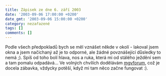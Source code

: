 ```yaml
---
title: Zápisek ze dne 6. září 2003
date: '2003-09-06 17:00:00 +0200'
date_gmt: '2003-09-06 15:00:00 +0200'
category: nezařazené
tags: []
comments: []
---
```

<p>Podle všech předpokladů bych se měl vznášet někde v okolí - lakoval jsem okna a jsem načichaný až je to odporné,  ale žádné povznášející důsledky to nemá ;). Spíš od toho bolí hlava, nos a ruka, která mi od stálého  ježdění sem a tam pomalu odpadává...  Ve volných chvílích dodělávám <a href="http://www.mgvforum.wz.cz" target="_blank">mgvforum</a>, což je docela zábavka,  vždycky potěší, když mi tam něco začne fungovat :).</p>

